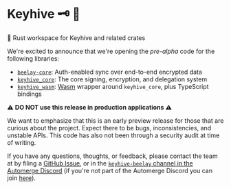 # Keyhive 🗝 🐝

🦀 Rust workspace for Keyhive and related crates

We're excited to announce that we're opening the _pre-alpha_ code for the following libraries:

* [`beelay-core`]: Auth-enabled sync over end-to-end encrypted data
* [`keyhive_core`]: The core signing, encryption, and delegation system
* [`keyhive_wasm`]: [Wasm] wrapper around `keyhive_core`, plus TypeScript bindings

⚠️ **DO NOT use this release in production applications** ⚠️

We want to emphasize that this is an early preview release for those that are curious about the project. Expect there to be bugs, inconsistencies, and unstable APIs. This code has also not been through a security audit at time of writing.

If you have any questions, thoughts, or feedback, please contact the team at by filing a [GitHub Issue], or in the [`keyhive-beelay` channel in the Automerge Discord][Channel] (if you're not part of the Automerge Discord you can join [here](https://discord.gg/cEYmnaduTX)).

<!-- External Links -->

[Channel]: https://discord.com/channels/1200006940210757672/1347253710048333884
[GitHub Issue]:https://github.com/inkandswitch/keyhive/issues/new 
[Wasm]: https://webassembly.org/

[`beelay-core`]: https://github.com/inkandswitch/keyhive/tree/main/beelay/beelay-core
[`keyhive_core`]: https://github.com/inkandswitch/keyhive/tree/main/keyhive_core
[`keyhive_wasm`]: https://github.com/inkandswitch/keyhive/tree/main/keyhive_wasm
